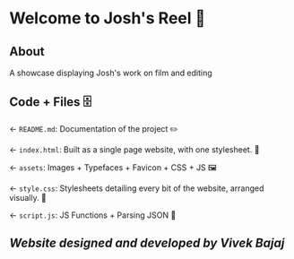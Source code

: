 # Welcome to  Josh's Reel 🍿

## About

A showcase displaying Josh's work on film and editing

## Code + Files 🗄

← `README.md`: Documentation of the project ✏️

← `index.html`: Built as a single page website, with one stylesheet. 📝

← `assets`: Images + Typefaces + Favicon + CSS + JS 🖼

← `style.css`: Stylesheets detailing every bit of the website, arranged visually. 🌈

← `script.js`: JS Functions + Parsing JSON 👾

## ___Website designed and developed by Vivek Bajaj___

